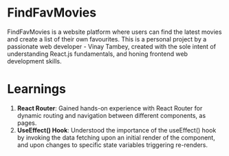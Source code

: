 # FindFavMovies

FindFavMovies is a website platform where users can find the latest movies and create a list of their own favourites. 
This is a personal project by a passionate web developer - Vinay Tambey, created with the sole intent of understanding React.js fundamentals, and honing frontend web development skills.

# Learnings
1. **React Router**: Gained hands-on experience with React Router for dynamic routing and navigation between different components, as pages. 
2. **UseEffect() Hook**: Understood the importance of the useEffect() hook by invoking the data fetching upon an initial render of the component, and upon changes to specific state variables triggering re-renders.